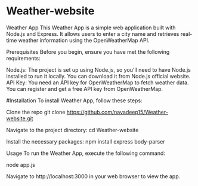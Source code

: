 # Weather-website
Weather App
This Weather App is a simple web application built with Node.js and Express. It allows users to enter a city name and retrieves real-time weather information using the OpenWeatherMap API.

Prerequisites
Before you begin, ensure you have met the following requirements:

Node.js: The project is set up using Node.js, so you'll need to have Node.js installed to run it locally. You can download it from Node.js official website.
API Key: You need an API key for OpenWeatherMap to fetch weather data. You can register and get a free API key from OpenWeatherMap.

#Installation
To install Weather App, follow these steps:

Clone the repo
git clone https://github.com/navadeep15/Weather-website.git

Navigate to the project directory:
cd Weather-website

Install the necessary packages:
npm install express body-parser

Usage
To run the Weather App, execute the following command:

node app.js

Navigate to http://localhost:3000 in your web browser to view the app.
